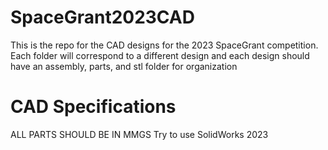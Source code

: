 # SpaceGrant2023CAD

This is the repo for the CAD designs for the 2023 SpaceGrant competition. Each folder will correspond to a different design and each design should have an assembly, parts, and stl folder for organization

# CAD Specifications

ALL PARTS SHOULD BE IN MMGS
Try to use SolidWorks 2023
